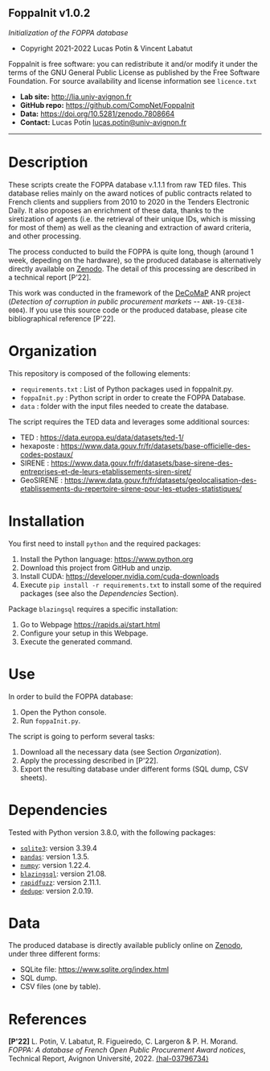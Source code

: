 FoppaInit v1.0.2
-------------------------------------------------------------------------
*Initialization of the FOPPA database*

* Copyright 2021-2022 Lucas Potin & Vincent Labatut

FoppaInit is free software: you can redistribute it and/or modify it under the terms of the GNU General Public License as published by the Free Software Foundation. For source availability and license information see `licence.txt`

* **Lab site:** http://lia.univ-avignon.fr
* **GitHub repo:** https://github.com/CompNet/FoppaInit
* **Data:** https://doi.org/10.5281/zenodo.7808664
* **Contact:** Lucas Potin <lucas.potin@univ-avignon.fr>
 
-------------------------------------------------------------------------

# Description
These scripts create the FOPPA database v.1.1.1 from raw TED files. This database relies mainly on the award notices of public contracts related to French clients and suppliers from 2010 to 2020 in the Tenders Electronic Daily. It also proposes an enrichment of these data, thanks to the siretization of agents (i.e. the retrieval of their unique IDs, which is missing for most of them) as well as the cleaning and extraction of award criteria, and other processing.

The process conducted to build the FOPPA is quite long, though (around 1 week, depeding on the hardware), so the produced database is alternatively directly available on [Zenodo](https://doi.org/10.5281/zenodo.7808664). The detail of this processing are described in a technical report [P'22].

This work was conducted in the framework of the [DeCoMaP](https://anr.fr/Projet-ANR-19-CE38-0004) ANR project (*Detection of corruption in public procurement markets* -- `ANR-19-CE38-0004`). If you use this source code or the produced database, please cite bibliographical reference [P'22].

# Organization
This repository is composed of the following elements:
* `requirements.txt` : List of Python packages used in foppaInit.py.
* `foppaInit.py` : Python script in order to create the FOPPA Database.
* `data` : folder with the input files needed to create the database.

The script requires the TED data and leverages some additional sources:
* TED : https://data.europa.eu/data/datasets/ted-1/
* hexaposte : https://www.data.gouv.fr/fr/datasets/base-officielle-des-codes-postaux/
* SIRENE : https://www.data.gouv.fr/fr/datasets/base-sirene-des-entreprises-et-de-leurs-etablissements-siren-siret/
* GeoSIRENE : https://www.data.gouv.fr/fr/datasets/geolocalisation-des-etablissements-du-repertoire-sirene-pour-les-etudes-statistiques/

# Installation
You first need to install `python` and the required packages:
1. Install the Python language: https://www.python.org
2. Download this project from GitHub and unzip.
3. Install CUDA: https://developer.nvidia.com/cuda-downloads
4. Execute `pip install -r requirements.txt` to install some of the required packages (see also the *Dependencies* Section).

Package `blazingsql` requires a specific installation:
1. Go to Webpage https://rapids.ai/start.html
2. Configure your setup in this Webpage.
3. Execute the generated command.

# Use
In order to build the FOPPA database:
1. Open the Python console.
2. Run `foppaInit.py`.

The script is going to perform several tasks:
1. Download all the necessary data (see Section *Organization*).
2. Apply the processing described in [P'22].
3. Export the resulting database under different forms (SQL dump, CSV sheets).

# Dependencies
Tested with Python version 3.8.0, with the following packages:
* [`sqlite3`](https://www.sqlite.org/releaselog/3_39_4.html): version 3.39.4
* [`pandas`](https://pypi.org/project/pandas/): version 1.3.5.
* [`numpy`](https://pypi.org/project/numpy/): version 1.22.4.
* [`blazingsql`](https://rapids.ai/start.html): version 21.08.
* [`rapidfuzz`](https://pypi.org/project/rapidfuzz/): version 2.11.1.
* [`dedupe`](https://pypi.org/project/dedupe/): version 2.0.19.

# Data
The produced database is directly available publicly online on [Zenodo](https://doi.org/10.5281/zenodo.7443842), under three different forms:
* SQLite file: https://www.sqlite.org/index.html
* SQL dump.
* CSV files (one by table).

# References
**[P'22]** L. Potin, V. Labatut, R. Figueiredo, C. Largeron & P. H. Morand. *FOPPA: A database of French Open Public Procurement Award notices*, Technical Report, Avignon Université, 2022. [⟨hal-03796734⟩](https://hal.archives-ouvertes.fr/hal-03796734)
